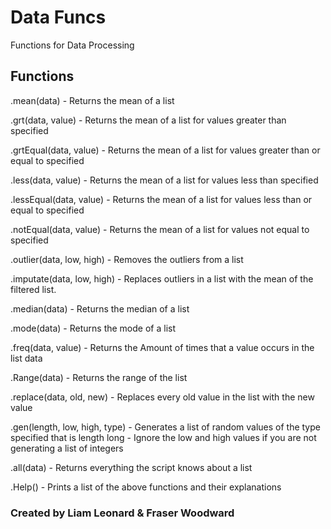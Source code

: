 # Data Funcs
Functions for Data Processing

## Functions

.mean(data) - Returns the mean of a list

.grt(data, value) - Returns the mean of a list for values greater than specified

.grtEqual(data, value) - Returns the mean of a list for values greater than or equal to specified

.less(data, value) - Returns the mean of a list for values less than specified

.lessEqual(data, value) - Returns the mean of a list for values less than or equal to specified

.notEqual(data, value) - Returns the mean of a list for values not equal to specified

.outlier(data, low, high) - Removes the outliers from a list

.imputate(data, low, high) - Replaces outliers in a list with the mean of the filtered list.

.median(data) - Returns the median of a list

.mode(data) - Returns the mode of a list

.freq(data, value) - Returns the Amount of times that a value occurs in the list data

.Range(data) - Returns the range of the list

.replace(data, old, new) - Replaces every old value in the list with the new value
 
.gen(length, low, high, type) - Generates a list of random values of the type specified that is length long - Ignore the low and high values if you are not generating a list of integers

.all(data) - Returns everything the script knows about a list

.Help() - Prints a list of the above functions and their explanations

### Created by Liam Leonard & Fraser Woodward
